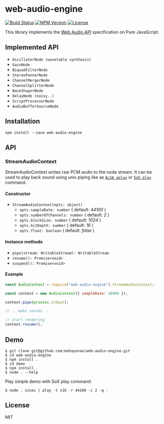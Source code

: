 # web-audio-engine
[![Build Status](http://img.shields.io/travis/mohayonao/web-audio-engine.svg?style=flat-square)](https://travis-ci.org/mohayonao/web-audio-engine)
[![NPM Version](http://img.shields.io/npm/v/web-audio-engine.svg?style=flat-square)](https://www.npmjs.org/package/web-audio-engine)
[![License](http://img.shields.io/badge/license-MIT-brightgreen.svg?style=flat-square)](http://mohayonao.mit-license.org/)

This library implements the [Web Audio API](https://www.w3.org/TR/webaudio/) specification on Pure JavaScript.

## Implemented API

- `OscillatorNode (wavetable synthesis)`
- `GainNode`
- `BiquadFilterNode`
- `StereoPannerNode`
- `ChannelMergerNode`
- `ChannelSplitterNode`
- `WaveShaperNode`
- `DelayNode (noisy..)`
- `ScriptProcessorNode`
- `AudioBufferSourceNode`

## Installation

```
npm install --save web-audio-engine
```

## API

### StreamAudioContext

StreamAudioContext writes raw PCM audio to the node stream. It can be used to play back sound using unix piping like as [`ALSA aplay`](http://alsa.opensrc.org/Aplay) or [`SoX play`](http://sox.sourceforge.net/) command.

#### Constructor
- `StreamAudioContext(opts: object)`
  - `opts.sampleRate: number` ( default: _44100_ )
  - `opts.numberOfChannels: number` ( default: _2_ )
  - `opts.blockSize: number` ( default: _1024_ )
  - `opts.bitDepth: number` ( default: _16_ )
  - `opts.float: boolean` ( default: _false_ )

#### Instance methods
- `pipe(stream: WritableStream): WritableStream`
- `resume(): Promise<void>`
- `suspend(): Promise<void>`

#### Example

```js
const AudioContext = require("web-audio-engine").StreamAudioContext;

const context = new AudioContext({ sampleRate: 48000 });

context.pipe(process.stdout);

// .. make sounds ..

// start rendering
context.resume();
```

## Demo

```
$ git clone git@github.com:mohayonao/web-audio-engine.git
$ cd web-audio-engine
$ npm install .
$ cd demo
$ npm install .
$ node . --help
```

Play simple demo with SoX play command.

```
$ node . sines | play -t s16 -r 44100 -c 2 -q -
```

## License

MIT
